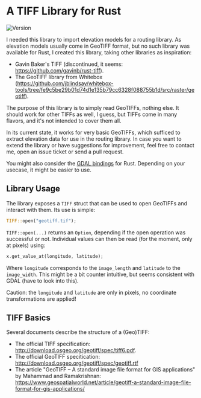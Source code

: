 # A TIFF Library for Rust

![Version](https://img.shields.io/badge/version-v0.0.1-red.svg)

I needed this library to import elevation models for a routing library. As elevation models usually come in GeoTIFF format, but no such library was available for Rust, I created this library, taking other libraries as inspiration:

* Gavin Baker's TIFF (discontinued, it seems: https://github.com/gavinb/rust-tiff).
* The GeoTIFF library from Whitebox (https://github.com/jblindsay/whitebox-tools/tree/fe9c5be29b01d74d1e135b79cc6328f088755b1d/src/raster/geotiff).

The purpose of this library is to simply read GeoTIFFs, nothing else. It should work for other TIFFs as well, I guess, but TIFFs come in many flavors, and it's not intended to cover them all.

In its current state, it works for very basic GeoTIFFs, which sufficed to extract elevation data for use in the routing library. In case you want to extend the library or have suggestions for improvement, feel free to contact me, open an issue ticket or send a pull request.

You might also consider the [GDAL bindings](https://github.com/georust/gdal) for Rust. Depending on your usecase, it might be easier to use.

## Library Usage

The library exposes a `TIFF` struct that can be used to open GeoTIFFs and interact with them. Its use is simple:

```rust
TIFF::open("geotiff.tif");
```

`TIFF::open(...)` returns an `Option`, depending if the open operation was successful or not. Individual values can then be read (for the moment, only at pixels) using:

```rust
x.get_value_at(longitude, latitude);
```

Where `longitude` corresponds to the `image_length` and `latitude` to the `image_width`. This might be a bit counter intuitive, but seems consistent with GDAL (have to look into this).

Caution: the `longitude` and `latitude` are only in pixels, no coordinate transformations are applied!

## TIFF Basics

Several documents describe the structure of a (Geo)TIFF:

* The official TIFF specification: http://download.osgeo.org/geotiff/spec/tiff6.pdf.
* The official GeoTIFF specitication: http://download.osgeo.org/geotiff/spec/geotiff.rtf
* The article "GeoTIFF – A standard image file format for GIS applications" by Mahammad and Ramakrishnan: https://www.geospatialworld.net/article/geotiff-a-standard-image-file-format-for-gis-applications/

